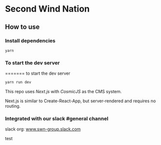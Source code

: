 # Second Wind Nation

## How to use

### Install dependencies

```
yarn
```

### To start the dev server
=======
to start the dev server

```bash
yarn run dev
```

This repo uses *Next.js* with *CosmicJS* as the CMS system.

Next.js is similar to Create-React-App, but server-rendered and requires no routing.

### Integrated with our slack #general channel
slack org: www.swn-group.slack.com

test

